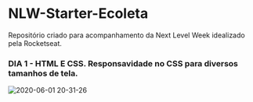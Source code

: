 # NLW-Starter-Ecoleta
Repositório criado para acompanhamento da Next Level Week idealizado pela Rocketseat.

### DIA 1 - HTML E CSS. Responsavidade no CSS para diversos tamanhos de tela.
![2020-06-01 20-31-26](https://user-images.githubusercontent.com/51519268/83464420-32321e00-a447-11ea-95ed-301caebfce1a.gif)
